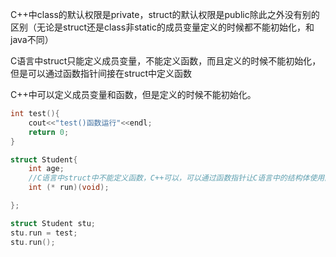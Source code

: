 C++中class的默认权限是private，struct的默认权限是public除此之外没有别的区别（无论是struct还是class非static的成员变量定义的时候都不能初始化，和java不同）

C语言中struct只能定义成员变量，不能定义函数，而且定义的时候不能初始化，但是可以通过函数指针间接在struct中定义函数

C++中可以定义成员变量和函数，但是定义的时候不能初始化。



```c
int test(){
    cout<<"test()函数运行"<<endl;
    return 0;
}

struct Student{
    int age;
    //C语言中struct中不能定义函数，C++可以，可以通过函数指针让C语言中的结构体使用函数
    int (* run)(void);

};

struct Student stu;
stu.run = test;
stu.run();
```

